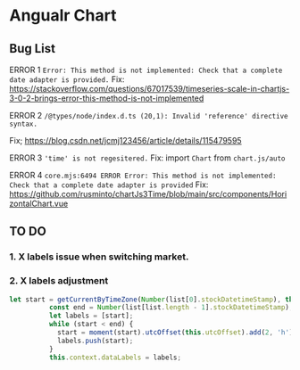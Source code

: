 # Angualr Chart

## Bug List

ERROR 1 
`Error: This method is not implemented: Check that a complete date adapter is provided.`
Fix: https://stackoverflow.com/questions/67017539/timeseries-scale-in-chartjs-3-0-2-brings-error-this-method-is-not-implemented

ERROR 2
`/@types/node/index.d.ts (20,1): Invalid 'reference' directive syntax.`

Fix; https://blog.csdn.net/jcmj123456/article/details/115479595

ERROR 3
`'time' is not regesitered.`
Fix: import `Chart` from `chart.js/auto`

ERROR 4
`core.mjs:6494 ERROR Error: This method is not implemented: Check that a complete date adapter is provided`
Fix: https://github.com/rusminto/chartJs3Time/blob/main/src/components/HorizontalChart.vue

## TO DO

### 1. X labels issue when switching market.

### 2. X labels adjustment

```ts
let start = getCurrentByTimeZone(Number(list[0].stockDatetimeStamp), this.utcOffset).unix() * 1000;
          const end = Number(list[list.length - 1].stockDatetimeStamp);
          let labels = [start];
          while (start < end) {
            start = moment(start).utcOffset(this.utcOffset).add(2, 'h').unix() * 1000;
            labels.push(start);
          }
          this.context.dataLabels = labels;
```
